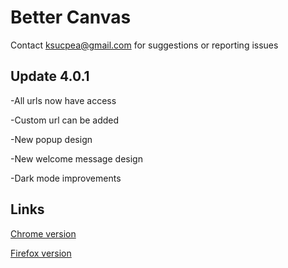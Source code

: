 <h1>Better Canvas</h1>

Contact ksucpea@gmail.com for suggestions or reporting issues

<h2>Update 4.0.1</h3>

-All urls now have access

-Custom url can be added

-New popup design

-New welcome message design

-Dark mode improvements

<h2>Links</h2>

[Chrome version](https://chrome.google.com/webstore/detail/better-canvas/cndibmoanboadcifjkjbdpjgfedanolh)

[Firefox version](https://addons.mozilla.org/addon/better-canvas/)
